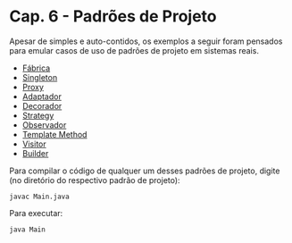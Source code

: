 # Cap. 6 - Padrões de Projeto

Apesar de simples e auto-contidos, os exemplos a seguir foram pensados para emular casos de uso de padrões de projeto em sistemas reais.

* [Fábrica](https://github.com/mtov/ESM-ExemplosCodigo/tree/master/cap6/1-fabrica)
* [Singleton](https://github.com/mtov/ESM-ExemplosCodigo/tree/master/cap6/2-singleton)
* [Proxy](https://github.com/mtov/ESM-ExemplosCodigo/tree/master/cap6/3-proxy)
* [Adaptador](https://github.com/mtov/ESM-ExemplosCodigo/tree/master/cap6/4-adaptador)
* [Decorador](https://github.com/mtov/ESM-ExemplosCodigo/tree/master/cap6/5-decorador)
* [Strategy](https://github.com/mtov/ESM-ExemplosCodigo/tree/master/cap6/6-strategy)
* [Observador](https://github.com/mtov/ESM-ExemplosCodigo/tree/master/cap6/7-observador)
* [Template Method](https://github.com/mtov/ESM-ExemplosCodigo/tree/master/cap6/8-template-method)
* [Visitor](https://github.com/mtov/ESM-ExemplosCodigo/tree/master/cap6/9-visitor)
* [Builder](https://github.com/mtov/ESM-ExemplosCodigo/tree/master/cap6/10-builder)

Para compilar o código de qualquer um desses padrões de projeto, digite (no diretório do respectivo padrão de projeto):

```javac Main.java```

Para executar:

```java Main```
